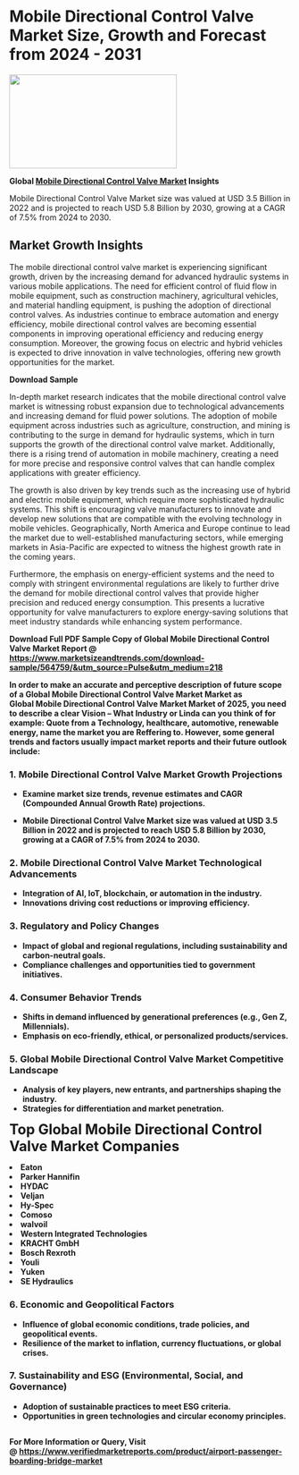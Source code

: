 <H1>Mobile Directional Control Valve Market Size, Growth and Forecast from 2024 - 2031</H1><img class="aligncenter size-medium wp-image-584254" src="https://thirdeyenews.in/wp-content/uploads/2024/09/Global-Market-Research-300x168.jpeg" alt="" width="300" height="168" /><p><strong>Global&nbsp;<a href="https://www.marketsizeandtrends.com/download-sample/564759/&amp;utm_source=Pulse&amp;utm_medium=218">Mobile Directional Control Valve Market</a> Insights</strong></p><p>Mobile Directional Control Valve Market size was valued at USD 3.5 Billion in 2022 and is projected to reach USD 5.8 Billion by 2030, growing at a CAGR of 7.5% from 2024 to 2030.</p><p><h2>Market Growth Insights</h2> <p>The mobile directional control valve market is experiencing significant growth, driven by the increasing demand for advanced hydraulic systems in various mobile applications. The need for efficient control of fluid flow in mobile equipment, such as construction machinery, agricultural vehicles, and material handling equipment, is pushing the adoption of directional control valves. As industries continue to embrace automation and energy efficiency, mobile directional control valves are becoming essential components in improving operational efficiency and reducing energy consumption. Moreover, the growing focus on electric and hybrid vehicles is expected to drive innovation in valve technologies, offering new growth opportunities for the market.</p> <p><strong>Download Sample</strong></p> <p>In-depth market research indicates that the mobile directional control valve market is witnessing robust expansion due to technological advancements and increasing demand for fluid power solutions. The adoption of mobile equipment across industries such as agriculture, construction, and mining is contributing to the surge in demand for hydraulic systems, which in turn supports the growth of the directional control valve market. Additionally, there is a rising trend of automation in mobile machinery, creating a need for more precise and responsive control valves that can handle complex applications with greater efficiency.</p> <p>The growth is also driven by key trends such as the increasing use of hybrid and electric mobile equipment, which require more sophisticated hydraulic systems. This shift is encouraging valve manufacturers to innovate and develop new solutions that are compatible with the evolving technology in mobile vehicles. Geographically, North America and Europe continue to lead the market due to well-established manufacturing sectors, while emerging markets in Asia-Pacific are expected to witness the highest growth rate in the coming years.</p> <p>Furthermore, the emphasis on energy-efficient systems and the need to comply with stringent environmental regulations are likely to further drive the demand for mobile directional control valves that provide higher precision and reduced energy consumption. This presents a lucrative opportunity for valve manufacturers to explore energy-saving solutions that meet industry standards while enhancing system performance.</p> <p><strong></p><p><span class=""><strong>Download Full PDF Sample Copy of Global Mobile Directional Control Valve Market Report</strong> @ <a href="https://www.marketsizeandtrends.com/download-sample/564759/&amp;utm_source=Pulse&amp;utm_medium=218" target="_blank">https://www.marketsizeandtrends.com/download-sample/564759/&amp;utm_source=Pulse&amp;utm_medium=218</a></span></p><p>In order to make an accurate and perceptive description of future scope of a Global&nbsp;Mobile Directional Control Valve Market Market as Global&nbsp;Mobile Directional Control Valve Market Market of 2025, you need to describe a clear Vision &ndash; What Industry or Linda can you think of for example: Quote from a Technology, healthcare, automotive, renewable energy, name the market you are Reffering to. However, some general trends and factors usually impact market reports and their future outlook include:</p><h3>1.&nbsp;<strong>Mobile Directional Control Valve Market Growth Projections</strong></h3><ul><li>Examine market size trends, revenue estimates and CAGR (Compounded Annual Growth Rate) projections.</li><li><p>Mobile Directional Control Valve Market size was valued at USD 3.5 Billion in 2022 and is projected to reach USD 5.8 Billion by 2030, growing at a CAGR of 7.5% from 2024 to 2030.</p></li></ul><h3>2.&nbsp;<strong>Mobile Directional Control Valve Market Technological Advancements</strong></h3><ul><li>Integration of AI, IoT, blockchain, or automation in the industry.</li><li>Innovations driving cost reductions or improving efficiency.</li></ul><h3>3.&nbsp;<strong>Regulatory and Policy Changes</strong></h3><ul><li>Impact of global and regional regulations, including sustainability and carbon-neutral goals.</li><li>Compliance challenges and opportunities tied to government initiatives.</li></ul><h3>4.&nbsp;<strong>Consumer Behavior Trends</strong></h3><ul><li>Shifts in demand influenced by generational preferences (e.g., Gen Z, Millennials).</li><li>Emphasis on eco-friendly, ethical, or personalized products/services.</li></ul><h3>5.&nbsp;<strong>Global Mobile Directional Control Valve Market Competitive Landscape</strong></h3><ul><li>Analysis of key players, new entrants, and partnerships shaping the industry.</li><li>Strategies for differentiation and market penetration.</li></ul><p data-pm-slice="1 1 []"><span style="color: inherit; font-family: inherit; font-size: 25px;">Top Global Mobile Directional Control Valve Market Companies</span></p><div class="" data-test-id=""><p><li>Eaton</li><li> Parker Hannifin</li><li> HYDAC</li><li> Veljan</li><li> Hy-Spec</li><li> Comoso</li><li> walvoil</li><li> Western Integrated Technologies</li><li> KRACHT GmbH</li><li> Bosch Rexroth</li><li> Youli</li><li> Yuken</li><li> SE Hydraulics</li></p></div><h3>6.&nbsp;<strong>Economic and Geopolitical Factors</strong></h3><ul><li>Influence of global economic conditions, trade policies, and geopolitical events.</li><li>Resilience of the market to inflation, currency fluctuations, or global crises.</li></ul><h3>7.&nbsp;<strong>Sustainability and ESG (Environmental, Social, and Governance)</strong></h3><ul><li>Adoption of sustainable practices to meet ESG criteria.</li><li>Opportunities in green technologies and circular economy principles.</li></ul><h2><strong style="font-size: 14px;">For More Information or Query, Visit @&nbsp;</strong><a style="background-color: #ffffff; font-size: 14px;" href="https://www.marketsizeandtrends.com/report/mobile-directional-control-valve-market/" target="_blank">https://www.verifiedmarketreports.com/product/airport-passenger-boarding-bridge-market</a></h2>
